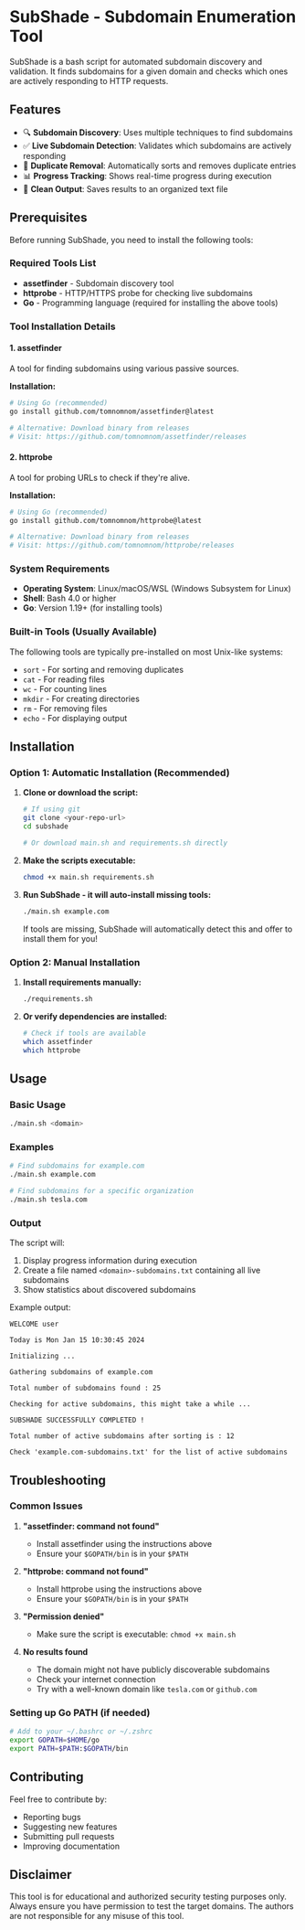 # SubShade - Subdomain Enumeration Tool

SubShade is a bash script for automated subdomain discovery and validation. It finds subdomains for a given domain and checks which ones are actively responding to HTTP requests.

## Features

- 🔍 **Subdomain Discovery**: Uses multiple techniques to find subdomains
- ✅ **Live Subdomain Detection**: Validates which subdomains are actively responding
- 🧹 **Duplicate Removal**: Automatically sorts and removes duplicate entries
- 📊 **Progress Tracking**: Shows real-time progress during execution
- 📁 **Clean Output**: Saves results to an organized text file

## Prerequisites

Before running SubShade, you need to install the following tools:

### Required Tools List
- **assetfinder** - Subdomain discovery tool
- **httprobe** - HTTP/HTTPS probe for checking live subdomains
- **Go** - Programming language (required for installing the above tools)

### Tool Installation Details

#### 1. assetfinder
A tool for finding subdomains using various passive sources.

**Installation:**
```bash
# Using Go (recommended)
go install github.com/tomnomnom/assetfinder@latest

# Alternative: Download binary from releases
# Visit: https://github.com/tomnomnom/assetfinder/releases
```

#### 2. httprobe
A tool for probing URLs to check if they're alive.

**Installation:**
```bash
# Using Go (recommended)
go install github.com/tomnomnom/httprobe@latest

# Alternative: Download binary from releases
# Visit: https://github.com/tomnomnom/httprobe/releases
```

### System Requirements

- **Operating System**: Linux/macOS/WSL (Windows Subsystem for Linux)
- **Shell**: Bash 4.0 or higher
- **Go**: Version 1.19+ (for installing tools)

### Built-in Tools (Usually Available)
The following tools are typically pre-installed on most Unix-like systems:
- `sort` - For sorting and removing duplicates
- `cat` - For reading files
- `wc` - For counting lines
- `mkdir` - For creating directories
- `rm` - For removing files
- `echo` - For displaying output

## Installation

### Option 1: Automatic Installation (Recommended)

1. **Clone or download the script:**
   ```bash
   # If using git
   git clone <your-repo-url>
   cd subshade
   
   # Or download main.sh and requirements.sh directly
   ```

2. **Make the scripts executable:**
   ```bash
   chmod +x main.sh requirements.sh
   ```

3. **Run SubShade - it will auto-install missing tools:**
   ```bash
   ./main.sh example.com
   ```
   If tools are missing, SubShade will automatically detect this and offer to install them for you!

### Option 2: Manual Installation

1. **Install requirements manually:**
   ```bash
   ./requirements.sh
   ```

2. **Or verify dependencies are installed:**
   ```bash
   # Check if tools are available
   which assetfinder
   which httprobe
   ```

## Usage

### Basic Usage
```bash
./main.sh <domain>
```

### Examples
```bash
# Find subdomains for example.com
./main.sh example.com

# Find subdomains for a specific organization
./main.sh tesla.com
```

### Output
The script will:
1. Display progress information during execution
2. Create a file named `<domain>-subdomains.txt` containing all live subdomains
3. Show statistics about discovered subdomains

Example output:
```
WELCOME user

Today is Mon Jan 15 10:30:45 2024

Initializing ...

Gathering subdomains of example.com

Total number of subdomains found : 25

Checking for active subdomains, this might take a while ...

SUBSHADE SUCCESSFULLY COMPLETED !

Total number of active subdomains after sorting is : 12

Check 'example.com-subdomains.txt' for the list of active subdomains
```

## Troubleshooting

### Common Issues

1. **"assetfinder: command not found"**
   - Install assetfinder using the instructions above
   - Ensure your `$GOPATH/bin` is in your `$PATH`

2. **"httprobe: command not found"**
   - Install httprobe using the instructions above
   - Ensure your `$GOPATH/bin` is in your `$PATH`

3. **"Permission denied"**
   - Make sure the script is executable: `chmod +x main.sh`

4. **No results found**
   - The domain might not have publicly discoverable subdomains
   - Check your internet connection
   - Try with a well-known domain like `tesla.com` or `github.com`

### Setting up Go PATH (if needed)
```bash
# Add to your ~/.bashrc or ~/.zshrc
export GOPATH=$HOME/go
export PATH=$PATH:$GOPATH/bin
```

## Contributing

Feel free to contribute by:
- Reporting bugs
- Suggesting new features
- Submitting pull requests
- Improving documentation

## Disclaimer

This tool is for educational and authorized security testing purposes only. Always ensure you have permission to test the target domains. The authors are not responsible for any misuse of this tool. 